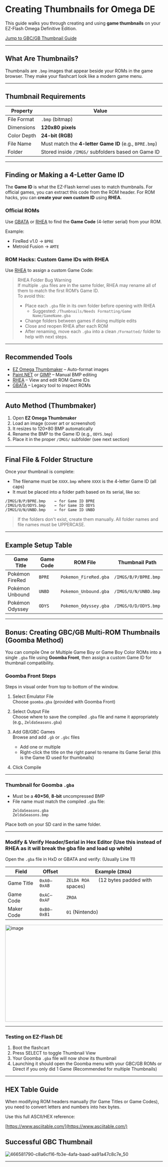 # Creating Thumbnails for Omega DE 

This guide walks you through creating and using **game thumbnails** on your EZ-Flash Omega Definitive Edition.

[Jump to GBC/GB Thumbnail Guide](#bonus-creating-gbcgb-multi-rom-thumbnails-goomba-method)

---

## What Are Thumbnails?

Thumbnails are `.bmp` images that appear beside your ROMs in the game browser. They make your flashcart look like a modern game menu.

---

## Thumbnail Requirements

| Property     | Value                        |
|--------------|------------------------------|
| File Format  | `.bmp` (bitmap)              |
| Dimensions   | **120x80 pixels**            |
| Color Depth  | **24-bit (RGB)**             |
| File Name    | Must match the **4-letter Game ID** (e.g., `BPRE.bmp`) |
| Folder       | Stored inside `/IMGS/` subfolders based on Game ID |

---

## Finding or Making a 4-Letter Game ID

The **Game ID** is what the EZ-Flash kernel uses to match thumbnails. For official games, you can extract this code from the ROM header. For ROM hacks, you can **create your own custom ID** using **RHEA**.

### Official ROMs

Use [GBATA](https://www.romhacking.net/utilities/601/) or [RHEA](https://www.romhacking.net/utilities/542/) to find the **Game Code** (4-letter serial) from your ROM.

Example:
- FireRed v1.0 → `BPRE`
- Metroid Fusion → `AMTE`

### ROM Hacks: Custom Game IDs with RHEA

Use [RHEA](https://github.com/sterophonick/rhea) to assign a custom Game Code:

> RHEA Folder Bug Warning  
> If multiple `.gba` files are in the same folder, RHEA may rename all of them to match the first ROM’s Game ID.  
> To avoid this:
> - Place each `.gba` file in its own folder before opening with RHEA  
>   - Suggested: `/Thumbnails/Needs Formatting/Game Name/GameName.gba`  
> - Change folders between games if doing multiple edits  
> - Close and reopen RHEA after each ROM  
> - After renaming, move each `.gba` into a clean `/Formatted/` folder to help with next steps.

---

## Recommended Tools

- [EZ Omega Thumbmaker](https://gbatemp.net/threads/creating-your-own-thumbnails-for-the-ez-flash-omega-firmware.510210/) – Auto-format images  
- [Paint.NET](https://www.getpaint.net/) or [GIMP](https://www.gimp.org/) – Manual BMP editing  
- [RHEA](https://www.romhacking.net/utilities/542/) – View and edit ROM Game IDs  
- [GBATA](https://www.romhacking.net/utilities/601/) – Legacy tool to inspect ROMs

---

## Auto Method (Thumbmaker)

1. Open **EZ Omega Thumbmaker**
2. Load an image (cover art or screenshot)
3. It resizes to 120×80 BMP automatically
4. Rename the BMP to the Game ID (e.g., `ODYS.bmp`)
5. Place it in the proper `/IMGS/` subfolder (see next section)

---

## Final File & Folder Structure

Once your thumbnail is complete:

- The filename must be `XXXX.bmp` where `XXXX` is the 4-letter Game ID (all caps)
- It must be placed into a folder path based on its serial, like so:

```
/IMGS/B/P/BPRE.bmp    ← for Game ID BPRE  
/IMGS/O/D/ODYS.bmp    ← for Game ID ODYS  
/IMGS/U/N/UNBD.bmp    ← for Game ID UNBD
```

> If the folders don't exist, create them manually. All folder names and file names must be UPPERCASE.

---

## Example Setup Table

| Game Title           | Game Code | ROM File               | Thumbnail Path         |
|----------------------|-----------|------------------------|------------------------|
| Pokémon FireRed      | `BPRE`    | `Pokemon_FireRed.gba`  | `/IMGS/B/P/BPRE.bmp`   |
| Pokémon Unbound      | `UNBD`    | `Pokemon_Unbound.gba`  | `/IMGS/U/N/UNBD.bmp`   |
| Pokémon Odyssey      | `ODYS`    | `Pokemon_Odyssey.gba`  | `/IMGS/O/D/ODYS.bmp`   |

---

## Bonus: Creating GBC/GB Multi-ROM Thumbnails (Goomba Method)

You can compile One or Multiple Game Boy or Game Boy Color ROMs into a single `.gba` file using **Goomba Front**, then assign a custom Game ID for thumbnail compatibility.

### Goomba Front Steps

Steps in visual order from top to bottom of the window.

1. Select Emulator File  
   Choose `goomba.gba` (provided with Goomba Front)

2. Select Output File  
   Choose where to save the compiled `.gba` file and name it appropriately (e.g., `ZeldaSeasons.gba`)

3. Add GB/GBC Games  
   Browse and add `.gb` or `.gbc` files  
   - Add one or multiple  
   - Right-click the title on the right panel to rename its Game Serial (this is the Game ID used for thumbnails)

4. Click Compile

---

### Thumbnail for Goomba `.gba`

- Must be a **40×56**, **8-bit** uncompressed BMP
- File name must match the compiled `.gba` file:
  ```
  ZeldaSeasons.gba
  ZeldaSeasons.bmp
  ```

Place both on your SD card in the same folder.

---

### Modify & Verify Header/Serial in Hex Editor (Use this instead of RHEA as it will break the gba file and load up white)

Open the `.gba` file in HxD or GBATA and verify: (Usually Line 11)

| Field         | Offset     | Example (`ZROA`)         |
|---------------|------------|--------------------------|
| Game Title    | `0xA0–0xAB`| `ZELDA ROA   ` (12 bytes padded with spaces) |
| Game Code     | `0xAC–0xAF`| `ZROA`                   |
| Maker Code    | `0xB0–0xB1`| `01` (Nintendo)          |
<img width="679" height="309" alt="image" src="https://github.com/user-attachments/assets/0e64c737-afcd-4966-9c16-4a4e3941d242" />

---

### Testing on EZ-Flash DE

1. Boot the flashcart
2. Press SELECT to toggle Thumbnail View
3. Your Goomba `.gba` file will now show its thumbnail
4. Launching it should open the Goomba menu with your GBC/GB ROMs or Direct if you only did 1 Game (Recommended for multiple Thumbnails)

---

## HEX Table Guide

When modifying ROM headers manually (for Game Titles or Game Codes), you need to convert letters and numbers into hex bytes.

Use this full ASCII/HEX reference:

[https://www.asciitable.com/](https://www.asciitable.com/)

## Successful GBC Thumbnail
![466581790-c8a6cf16-fb3e-4afa-baad-aa91a47c8c7e_50](https://github.com/user-attachments/assets/6e491d40-5f12-4bf0-a411-7c3c8dbb85eb)

---

